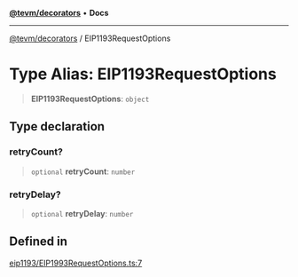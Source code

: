 [**@tevm/decorators**](../README.md) • **Docs**

***

[@tevm/decorators](../globals.md) / EIP1193RequestOptions

# Type Alias: EIP1193RequestOptions

> **EIP1193RequestOptions**: `object`

## Type declaration

### retryCount?

> `optional` **retryCount**: `number`

### retryDelay?

> `optional` **retryDelay**: `number`

## Defined in

[eip1193/EIP1993RequestOptions.ts:7](https://github.com/evmts/tevm-monorepo/blob/main/packages/decorators/src/eip1193/EIP1993RequestOptions.ts#L7)
